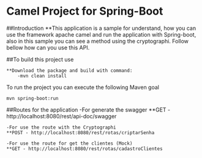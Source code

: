 Camel Project for Spring-Boot 
=========================================

##Introduction
	**This application is a sample for understand, how you can use the framework apache camel
	and run the application with Spring-boot, also in this sample you can see a method using the cryptographi. Follow bellow how can you use this API.
	
##To build this project use

    **Download the package and build with command:
    	-mvn clean install

To run the project you can execute the following Maven goal

    mvn spring-boot:run
    
##Routes for the application
    -For generate the swagger
    **GET - http://localhost:8080/rest/api-doc/swagger
    
    -For use the route with the Cryptographi
    **POST - http://localhost:8080/rest/rotas/criptarSenha
    
    -For use the route for get the clientes (Mock)
    **GET - http://localhost:8080/rest/rotas/cadastroClientes